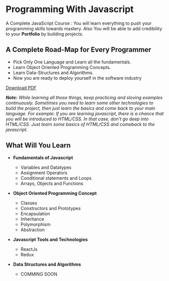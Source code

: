 # Programming With Javascript
A Complete JavaScript Course : You will learn everything to push your programming skills towards mastery. Also You will be able to add credibility to your **Portfolio** by building projects.

## A Complete Road-Map for Every Programmer
* Pick Only One Language and Learn all the fundamentals.
* Learn Object Oriented Programming Concepts.
* Learn Data-Structures and Algorithms.
* Now you are ready to deploy yourself in the software industry

[Download PDF](https://github.com/arun-pratap/programming-with-javascript/blob/main/best-way-to-master-any-language.pdf)

***Note:*** *While learning all those things, keep practicing and sloving examples continuously. Sometimes you need to learn some other technologies to build the project, then just learn the basics and come back to your main language. For example: If you are learning javascript, there is a chance that you will be introduced to HTML/CSS. In that case, don't go deep into HTML/CSS. Just learn some basics of HTML/CSS and comeback to the javascript.*

## What Will You Learn
* **Fundamentals of Javascript**
  - Variables and Datatypes
  - Assignment Operators
  - Conditional statements and Loops
  - Arrays, Objects and Functions
 
* **Object Oriented Programming Concept**
  - Classes
  - Constructors and Prototypes
  - Encapsulation
  - Inheritance
  - Polymorphism
  - Abstraction
  
* **Javascript Tools and Technologies**
  - ReactJs
  - Redux
  
* **Data Structures and Algorithms**
  - COMMING SOON
  
